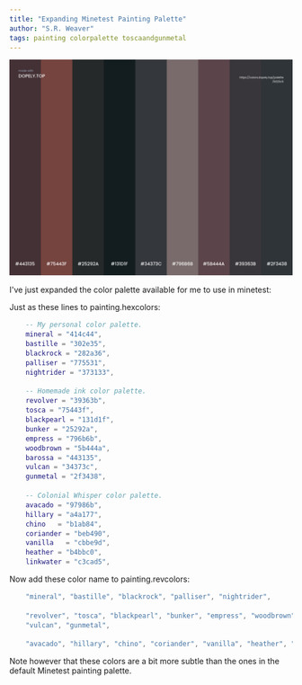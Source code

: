 ```yaml
---
title: "Expanding Minetest Painting Palette"
author: "S.R. Weaver"
tags: painting colorpalette toscaandgunmetal
---
```

![Preview](https://github.com/LWFlouisa/PinPalette/blob/main/Images/MinetestPalette.png?raw=true)

I've just expanded the color palette available for me to use in minetest:

Just as these lines to painting.hexcolors:

~~~lua
    -- My personal color palette.
    mineral = "414c44",
    bastille = "302e35",
    blackrock = "282a36",
    palliser = "775531",
    nightrider = "373133",

    -- Homemade ink color palette.
    revolver = "39363b",
    tosca = "75443f",
    blackpearl = "131d1f",
    bunker = "25292a",
    empress = "796b6b",
    woodbrown = "5b444a",
    barossa = "443135",
    vulcan = "34373c",
    gunmetal = "2f3438",

    -- Colonial Whisper color palette.
    avacado = "97986b",
    hillary = "a4a177",
    chino   = "b1ab84",
    coriander = "beb490",
    vanilla   = "cbbe9d",
    heather = "b4bbc0",
    linkwater = "c3cad5",
~~~

Now add these color name to painting.revcolors:

~~~lua
    "mineral", "bastille", "blackrock", "palliser", "nightrider",

    "revolver", "tosca", "blackpearl", "bunker", "empress", "woodbrown", "barossa",
    "vulcan", "gunmetal",

    "avacado", "hillary", "chino", "coriander", "vanilla", "heather", "linkwater",
~~~

Note however that these colors are a bit more subtle than the ones in the default Minetest painting palette.
